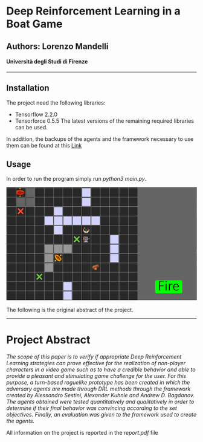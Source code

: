 # Deep Reinforcement Learning in a Boat Game
## Authors: Lorenzo Mandelli
#### Università degli Studi di Firenze

---

## Installation

The project need the following libraries: 
* Tensorflow 2.2.0
* Tensorforce 0.5.5
The latest versions of the remaining required libraries can be used.

In addition, the backups of the agents and the framework necessary to use them can be found at this [Link](https://drive.google.com/drive/folders/1-h5oJv1MsJ-lxjT5vHgujoqfLluG1l5a?usp=sharing "files")

## Usage

In order to run the program simply run *python3 main.py*.
 
 ![DRL Boat Game](images/screen.png "DRL Boat Game")
 
The following is the original abstract of the project.

---

# Project Abstract 
*The scope of this paper is to verify if appropriate Deep Reinforcement Learning strategies can prove effective for the realization of non-player characters in a video game such as to have a credible behavior and able to provide a pleasant and stimulating game challenge for the user. 
For this purpose, a turn-based roguelike prototype has been created in which the adversary agents are made through DRL methods through the framework created by Alessandro Sestini, Alexander Kuhnle and Andrew D. Bagdanov. 
The agents obtained were tested quantitatively and qualitatively in order to determine if their final behavior was convincing according to the set objectives. Finally, an evaluation was given to the framework used to create the agents.* 


All information on the project is reported in the *report.pdf* file
